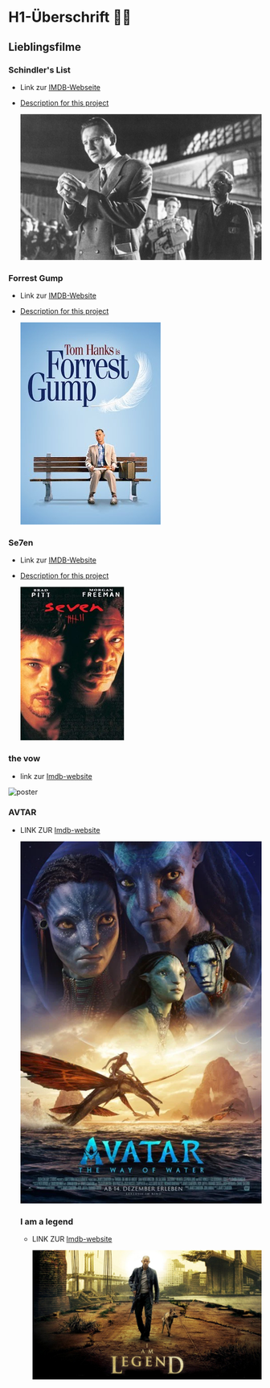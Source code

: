 # H1-Überschrift :weight_lifting_woman:

## Lieblingsfilme

### Schindler's List
- Link zur [IMDB-Webseite](https://www.imdb.com/title/tt0108052/?ref_=adv_li_tt)


- [Description for this project](filme/SchindlersListe.md)

  ![Poster](bilder/Schindler.jpg)

### Forrest Gump
- Link zur [IMDB-Website](https://www.imdb.com/title/tt0109830/?ref_=adv_li_tt)

- [Description for this project](filme/ForrestGump.md)

  ![Poster](bilder/forrestGump.jpg)

### Se7en
- Link zur [IMDB-Website](https://www.imdb.com/title/tt0114369/?ref_=adv_li_tt)

- [Description for this project](filme/Se7en.md)

  ![Poster](bilder/se7en.jpg)


 ### the vow
 - link zur [Imdb-website](https://www.imdb.com/title/tt1606389/)

 ![poster](https://upload.wikimedia.org/wikipedia/en/c/c2/The_Vow_Poster.jpg) 

 ###  AVTAR 
 - LINK ZUR  [Imdb-website](https://www.imdb.com/title/tt1630029/)

     ![Avtar cover](/Bilder/image_f1bcb2d5.webp)


    ### I am a legend 
    -  LINK ZUR  [Imdb-website](https://www.imdb.com/title/tt0480249/?ref_=nv_sr_srsg_0)

        ![film cover](/Bilder/p170977_v_h10_aa.jpg)
